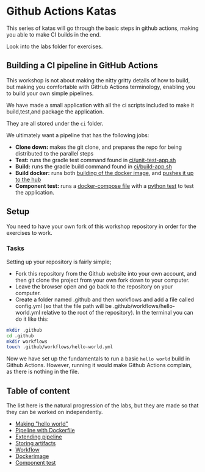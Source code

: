 # Github Actions Katas

This series of katas will go through the basic steps in github actions, making you able to make CI builds in the end.

Look into the labs folder for exercises.

## Building a CI pipeline in GitHub Actions

This workshop is not about making the nitty gritty details of how to build, but making you comfortable with GitHub Actions terminology, enabling you to build your own simple pipelines.

We have made a small application with all the ci scripts included to make it
build,test,and package the application.

They are all stored under the `ci` folder.

We ultimately want a pipeline that has the following jobs:

* **Clone down:** makes the git clone, and prepares the repo for being distributed to the parallel steps
* **Test:** runs the gradle test command found in [ci/unit-test-app.sh](ci/unit-test-app.sh)
* **Build:** runs the gradle build command found in [ci/build-app.sh](ci/build-app.sh)
* **Build docker:** runs both [building of the docker image](ci/build-docker.sh), and [pushes it up to the hub](ci/push-docker.sh)
* **Component test:** runs a [docker-compose file](component-test/docker-compose.yml) with a [python test](component-test/test_app.py) to test the application.

## Setup

You need to have your own fork of this workshop repository in order for the exercises to work.

### Tasks

Setting up your repository is fairly simple;

* Fork this repository from the Github website into your own account, and then git clone the project from your own fork down to your computer.
* Leave the browser open and go back to the repository on your computer.
* Create a folder named .github and then workflows and add a file called config.yml (so that the file path will be .github/workflows/hello-world.yml relative to the root of the repository). In the terminal you can do it like this:

```bash
mkdir .github
cd .github
mkdir workflows 
touch .github/workflows/hello-world.yml
```

Now we have set up the fundamentals to run a basic `hello world` build in Github Actions. However, running it would make Github Actions complain, as there is nothing in the file.

## Table of content

The list here is the natural progression of the labs, but they are made so that they can be worked on independently.

* [Making "hello world"](01-hello-world-pipeline.md)
* [Pipeline with Dockerfile](02-pipeline-with-dockerfile.md)
* [Extending pipeline](03-extend-pipeline.md)
* [Storing artifacts](04-storing-artifacts.md)
* [Workflow](05-workflow.md)
* [Dockerimage](06-docker-image.md)
* [Component test](07-component-test.md)